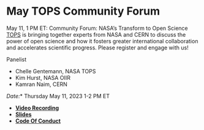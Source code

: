 # May TOPS Community Forum #

May 11, 1 PM ET: Community Forum: NASA’s Transform to Open Science [TOPS](https://nasa.github.io/Transform-to-Open-Science/) is bringing together experts from NASA and CERN to discuss the power of open science and how it fosters greater international collaboration and accelerates scientific progress. Please register and engage with us!
 
Panelist
- Chelle Gentemann, NASA TOPS
- Kim Hurst, NASA OIIR
- Kamran Naim, CERN 
 

*Date:** Thursday May 11, 2023 1-2 PM ET
- **[Video Recording](https://www.youtube.com/watch?v=qncSHqRyF3g)**
- **[Slides](https://zenodo.org/record/7948513#.ZGY9M0_MIuU)**
- **[Code Of Conduct](https://github.com/nasa/Transform-to-Open-Science/blob/main/docs/Area1_Engagement/Community_Forums/code_of_conduct.md)**
